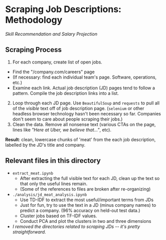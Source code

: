# Scraping Job Descriptions: Methodology
_Skill Recommendation and Salary Projection_

## Scraping Process
1. For each company, create  list of open jobs.
  - Find the "/company.com/careers" page
  - (If necessary: find each individual team's page. Software, operations, etc.)
  - Examine each link. Actual job description (JD) pages tend to follow a pattern. Compile the job description links into a list.
2.  Loop through each JD page. Use `BeautifulSoup` and `requests` to pull all of the *visible* text off of job description page. (`selenium` or other headless browser technology hasn't been necessary so far. Companies don't seem to care about people scraping their jobs.)
3. Clean the data. Remove all nonsense text (various CTAs on the page, lines like _"Here at Uber, we believe that..."_, etc).

**Result**: clean, lowercase chunks of 'meat' from the each job description, labelled by the JD's title and company.

## Relevant files in this directory
- `extract_meat.ipynb`
  - After extracting the full visible text for each JD, clean up the text so that only the useful lines remain.
  - (Some of the references to files are broken after re-organizing)
- `./analysis/jd_meat_analysis.ipynb`
  - Use TD-IDF to extract the most useful/important terms from JDs
  - Just for fun, try to use the text in a JD (minus company names) to predict a company. (96% accuracy on held-out test data.)
  - Cluster jobs based on TF-IDF values.
  - Conduct PCA and plot the clusters in two and three dimensions
- _I removed the directories related to scraping JDs -- it's pretty straightforward._
